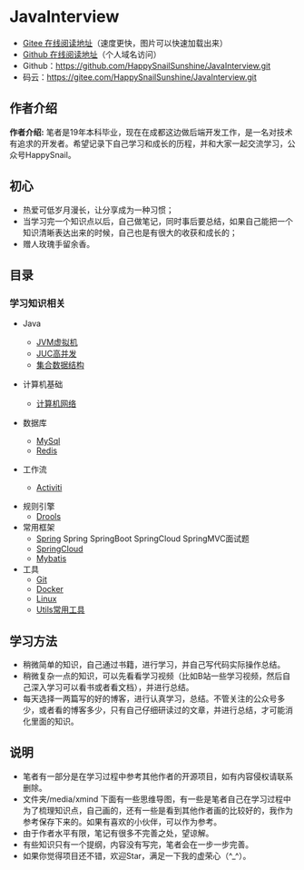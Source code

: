 # JavaInterview



- [Gitee   在线阅读地址](https://happysnailsunshine.gitee.io/javainterview)（速度更快，图片可以快速加载出来）
- [Github 在线阅读地址](https://happysnail.cn)（个人域名访问）
- Github：https://github.com/HappySnailSunshine/JavaInterview.git
- 码云：https://gitee.com/HappySnailSunshine/JavaInterview.git




## 作者介绍

**作者介绍:**  笔者是19年本科毕业，现在在成都这边做后端开发工作，是一名对技术有追求的开发者。希望记录下自己学习和成长的历程，并和大家一起交流学习，公众号HappySnail。



## 初心

- 热爱可低岁月漫长，让分享成为一种习惯；
- 当学习完一个知识点以后，自己做笔记，同时事后要总结，如果自己能把一个知识清晰表达出来的时候，自己也是有很大的收获和成长的；
- 赠人玫瑰手留余香。



## 目录

### 学习知识相关

* Java

  * [JVM虚拟机](./docs/JVM.md)
  * [JUC高并发](./docs/JUC.md)
  * [集合数据结构](./docs/Collection.md)
* 计算机基础 

  * [计算机网络](./docs/NetWork.md)   
* 数据库
  - [MySql](./docs/MySql.md)  
  - [Redis](./docs/Redis.md) 
* 工作流
  - [Activiti](./docs/Activiti.md)

- 规则引擎
  - [Drools](./docs/Drools.md)
- 常用框架
  - [Spring](./docs/Spring.md)  Spring SpringBoot SpringCloud SpringMVC面试题
  - [SpringCloud](./docs/SpringCloud.md)
  - [Mybatis](./docs/Mybatis.md)
- 工具
  - [Git](./docs/Git.md)
  - [Docker](./docs/Docker.md)
  - [Linux](./docs/Linux.md)
  - [Utils常用工具](./docs/Utils.md)
  



## 学习方法

- 稍微简单的知识，自己通过书籍，进行学习，并自己写代码实际操作总结。
- 稍微复杂一点的知识，可以先看看学习视频（比如B站一些学习视频，然后自己深入学习可以看书或者看文档），并进行总结。
- 每天选择一两篇写的好的博客，进行认真学习，总结。不管关注的公众号多少，或者看的博客多少，只有自己仔细研读过的文章，并进行总结，才可能消化里面的知识。



## 说明

- 笔者有一部分是在学习过程中参考其他作者的开源项目，如有内容侵权请联系删除。
- 文件夹/media/xmind 下面有一些思维导图，有一些是笔者自己在学习过程中为了梳理知识点，自己画的，还有一些是看到其他作者画的比较好的，我作为参考保存下来的。如果有喜欢的小伙伴，可以作为参考。
- 由于作者水平有限，笔记有很多不完善之处，望谅解。
- 有些知识只有一个提纲，内容没有写完，笔者会在一步一步完善。
- 如果你觉得项目还不错，欢迎Star，满足一下我的虚荣心（^_^）。